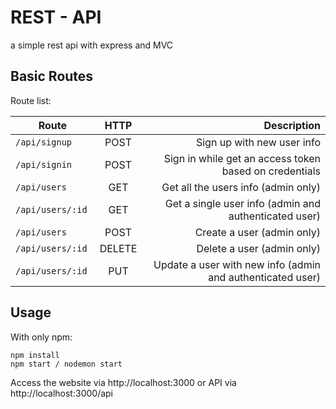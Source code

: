 # REST - API
a simple rest api with express and MVC

## Basic Routes

Route list:

| Route         | HTTP           | Description  |
| ------------- |:--------------:| ------------:|
| ```/api/signup```      | POST | Sign up with new user info |
| ```/api/signin```      | POST | Sign in while get an access token based on credentials |
| ```/api/users```      | GET | Get all the users info (admin only) |
| ```/api/users/:id```      | GET | Get a single user info (admin and authenticated user) |
| ```/api/users```     | POST | Create a user (admin only) |
| ```/api/users/:id ```     | DELETE | Delete a user (admin only) |
| ```/api/users/:id```      | PUT | Update a user with new info (admin and authenticated user) |

## Usage

With only npm:

```
npm install
npm start / nodemon start

```

Access the website via http://localhost:3000 or API via http://localhost:3000/api
